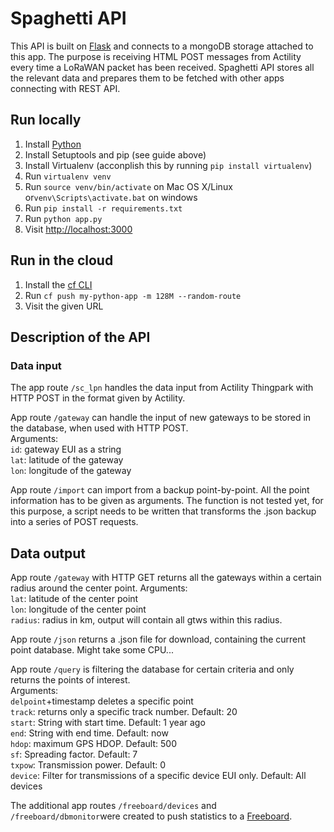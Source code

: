 # Spaghetti API

This API is built on [Flask](http://flask.pocoo.org/) and connects to a mongoDB storage attached to this app. The purpose is receiving HTML POST messages from Actility every time a LoRaWAN packet has been received. Spaghetti API stores all the relevant data and prepares them to be fetched with other apps connecting with REST API.

## Run locally  

1. Install [Python](http://docs.python-guide.org/en/latest/starting/installation/)
1. Install Setuptools and pip (see guide above)
1. Install Virtualenv (acconplish this by running `pip install virtualenv`)
1. Run `virtualenv venv`
1. Run `source venv/bin/activate` on Mac OS X/Linux or`venv\Scripts\activate.bat` on windows
1. Run `pip install -r requirements.txt`
1. Run `python app.py`
1. Visit [http://localhost:3000](http://localhost:3000)

## Run in the cloud  

1. Install the [cf CLI](https://github.com/cloudfoundry/cli#downloads)
1. Run `cf push my-python-app -m 128M --random-route`
1. Visit the given URL


## Description of the API  
### Data input  
The app route `/sc_lpn` handles the data input from Actility Thingpark with HTTP POST in the format given by Actility.

App route `/gateway` can handle the input of new gateways to be stored in the database, when used with HTTP POST.  
Arguments:  
`id`: gateway EUI as a string  
`lat`: latitude of the gateway  
`lon`: longitude of the gateway

App route `/import` can import from a backup point-by-point. All the point information has to be given as arguments. The function is not tested yet, for this purpose, a script needs to be written that transforms the .json backup into a series of POST requests.


## Data output  

App route `/gateway` with HTTP GET returns all the gateways within a certain radius around the center point.
Arguments:  
`lat`: latitude of the center point  
`lon`: longitude of the center point  
`radius`: radius in km, output will contain all gtws within this radius.  

App route `/json` returns a .json file for download, containing the current point database. Might take some CPU...

App route `/query` is filtering the database for certain criteria and only returns the points of interest.  
Arguments:  
`delpoint`+timestamp deletes a specific point  
`track`: returns only a specific track number. Default: 20  
`start`: String with start time. Default: 1 year ago  
`end`: String with end time. Default: now  
`hdop`: maximum GPS HDOP. Default: 500  
`sf`: Spreading factor. Default: 7  
`txpow`: Transmission power. Default: 0  
`device`: Filter for transmissions of a specific device EUI only. Default: All devices  

The additional app routes `/freeboard/devices` and `/freeboard/dbmonitor`were created to push statistics to a [Freeboard](freeboard.io).
  

